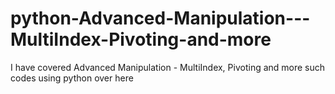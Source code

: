 # python-Advanced-Manipulation---MultiIndex-Pivoting-and-more
I have covered Advanced Manipulation - MultiIndex, Pivoting and more such codes using python over here 
